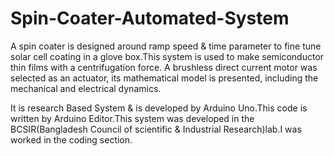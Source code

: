 # Spin-Coater-Automated-System
A spin coater is designed around ramp speed & time parameter to fine tune solar cell coating in a glove box.This system is used to make semiconductor thin films with a centrifugation force. A brushless direct current motor was selected as an actuator, its mathematical model is presented, including the mechanical and electrical dynamics.

It is research Based System & is developed by Arduino Uno.This code is written by Arduino Editor.This system was developed in the BCSIR(Bangladesh Council of scientific & Industrial Research)lab.I was worked in the coding section.


